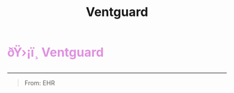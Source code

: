 ﻿---
lang: en-US
title: Ventguard
prev:
next:
---

# <font color="#e091e0">ðŸ›¡ï¸ <b>Ventguard</b></font> <Badge text="Support" type="tip" vertical="middle"/>
---

> From: EHR

